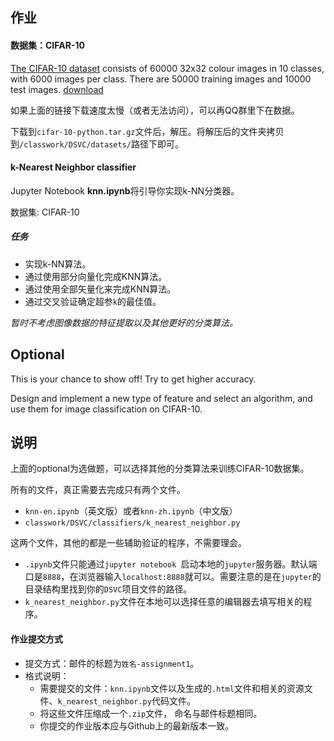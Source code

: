 ## 作业

#### 数据集：CIFAR-10

[The CIFAR-10 dataset](http://www.cs.toronto.edu/~kriz/cifar.html) consists of 60000 32x32 colour images in 10 classes, with 6000 images per class. There are 50000 training images and 10000 test images. 
[download](http://www.cs.toronto.edu/~kriz/cifar-10-python.tar.gz)

如果上面的链接下载速度太慢（或者无法访问），可以再QQ群里下在数据。

下载到`cifar-10-python.tar.gz`文件后，解压。将解压后的文件夹拷贝到`/classwork/DSVC/datasets/`路径下即可。

#### k-Nearest Neighbor classifier

Jupyter Notebook **knn.ipynb**将引导你实现k-NN分类器。

数据集: CIFAR-10

##### 任务

- 实现k-NN算法。
- 通过使用部分向量化完成KNN算法。
- 通过使用全部矢量化来完成KNN算法。
- 通过交叉验证确定超参`k`的最佳值。

*暂时不考虑图像数据的特征提取以及其他更好的分类算法。*

## Optional 
This is your chance to show off! Try to get higher accuracy.

Design and implement a new type of feature and select an algorithm, and use them for image classification on CIFAR-10. 

## 说明

上面的optional为选做题，可以选择其他的分类算法来训练CIFAR-10数据集。

所有的文件，真正需要去完成只有两个文件。

-  `knn-en.ipynb`（英文版）或者`knn-zh.ipynb`（中文版）
-  `classwork/DSVC/classifiers/k_nearest_neighbor.py`

这两个文件，其他的都是一些辅助验证的程序，不需要理会。

- `.ipynb`文件只能通过`jupyter notebook `启动本地的`jupyter`服务器。默认端口是`8888`，在浏览器输入`localhost:8888`就可以。需要注意的是在`jupyter`的目录结构里找到你的`DSVC`项目文件的路径。
- `k_nearest_neighbor.py`文件在本地可以选择任意的编辑器去填写相关的程序。

#### 作业提交方式

- 提交方式：邮件的标题为`姓名-assignment1`。
- 格式说明：
  - 需要提交的文件：`knn.ipynb`文件以及生成的`.html`文件和相关的资源文件、`k_nearest_neighbor.py`代码文件。
  - 将这些文件压缩成一个`.zip`文件， 命名与邮件标题相同。
  - 你提交的作业版本应与Github上的最新版本一致。